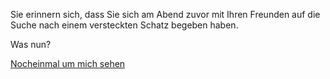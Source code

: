 Sie erinnern sich, dass Sie sich am Abend zuvor mit Ihren
Freunden auf die Suche nach einem versteckten Schatz begeben
haben.

Was nun?

[Nocheinmal um mich sehen](../alkohol.md)